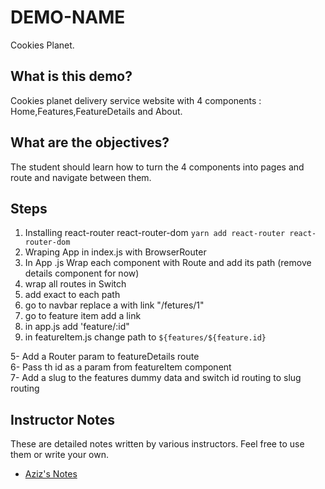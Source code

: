 # DEMO-NAME

Cookies Planet.

## What is this demo?

Cookies planet delivery service website with 4 components : Home,Features,FeatureDetails and About.

## What are the objectives?

The student should learn how to turn the 4 components into pages and route and navigate between them.

## Steps

1. Installing react-router react-router-dom `yarn add react-router react-router-dom`
2. Wraping App in index.js with BrowserRouter
3. In App .js Wrap each component with Route and add its path (remove details component for now) 
4. wrap all routes in Switch
5. add exact to each path
6. go to navbar replace a with link "/fetures/1"
7. go to feature item add a link 
8. in app.js add 'feature/:id"
9. in featureItem.js change path to `${features/${feature.id}`

5- Add a Router param to featureDetails route
<br/>
6- Pass th id as a param from featureItem component
<br/>
7- Add a slug to the features dummy data and switch id routing to slug routing

## Instructor Notes

These are detailed notes written by various instructors. Feel free to use them or write your own.

- [Aziz's Notes](https://github.com/JoinCODED/DEMO-Template/blob/main/aziz.md)
